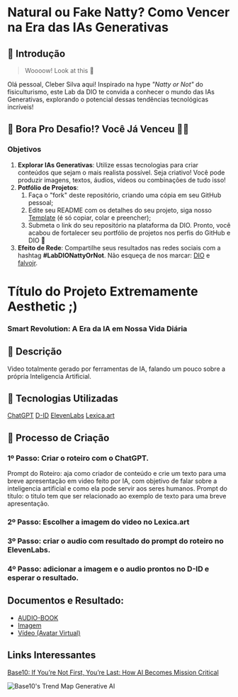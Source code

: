 # Natural ou Fake Natty? Como Vencer na Era das IAs Generativas

## 🚀 Introdução

> Woooow! Look at this 👀

Olá pessoal, Cleber Silva aqui! Inspirado na hype _"Natty or Not"_ do fisiculturismo, este Lab da DIO te convida a conhecer o mundo das IAs Generativas, explorando o potencial dessas tendências tecnológicas incríveis!

## 🎯 Bora Pro Desafio!? Você Já Venceu 💪🤓

### Objetivos

1. **Explorar IAs Generativas**: Utilize essas tecnologias para criar conteúdos que sejam o mais realista possível. Seja criativo! Você pode produzir imagens, textos, áudios, vídeos ou combinações de tudo isso!
1. **Potfólio de Projetos**:
    1. Faça o "fork" deste repositório, criando uma cópia em seu GitHub pessoal;
    2. Edite seu README com os detalhes do seu projeto, siga nosso [Template](#template) (é só copiar, colar e preencher);
    3. Submeta o link do seu repositório na plataforma da DIO. Pronto, você acabou de fortalecer seu portfólio de projetos nos perfis do GitHub e DIO 🚀
1. **Efeito de Rede**: Compartilhe seus resultados nas redes sociais com a hashtag **#LabDIONattyOrNot**. Não esqueça de nos marcar: [DIO](https://www.linkedin.com/school/dio-makethechange) e [falvojr](https://www.linkedin.com/in/falvojr).

# Título do Projeto Extremamente Aesthetic ;)

### Smart Revolution: A Era da IA em Nossa Vida Diária

## 📒 Descrição

Video totalmente gerado por ferramentas de IA, falando um pouco sobre a própria Inteligencia Artificial.

## 🤖 Tecnologias Utilizadas

[ChatGPT](https://chatgpt.com/)
[D-ID](https://www.d-id.com/)
[ElevenLabs](https://elevenlabs.io/)
[Lexica.art](https://lexica.art/)

## 🧐 Processo de Criação

### 1º Passo: Criar o roteiro com o ChatGPT. 

Prompt do Roteiro:
aja como criador de conteúdo e crie um texto para uma breve apresentação em video feito por IA, com objetivo de falar sobre a inteligencia artificial e como ela pode servir aos seres humanos.
Prompt do título:
o titulo tem que ser relacionado ao exemplo de texto para uma breve apresentação.

### 2º Passo: Escolher a imagem do video no Lexica.art

### 3º Passo: criar o audio com resultado do prompt do roteiro no ElevenLabs.

### 4º Passo: adicionar a imagem e o audio prontos no D-ID e esperar o resultado.


## Documentos e Resultado:

- [AUDIO-BOOK](/exemplos/audioai.mp3)
- [Imagem](/exemplos/mulherai.png)
- [Vídeo (Avatar Virtual)](/exemplos/videoai.mp4)

## Links Interessantes

[Base10: If You’re Not First, You’re Last: How AI Becomes Mission Critical](https://base10.vc/post/generative-ai-mission-critical/)

![Base10's Trend Map Generative AI](https://github.com/digitalinnovationone/lab-natty-or-not/assets/730492/f4df26e8-f8f7-4419-8252-c69d73ea930c)
